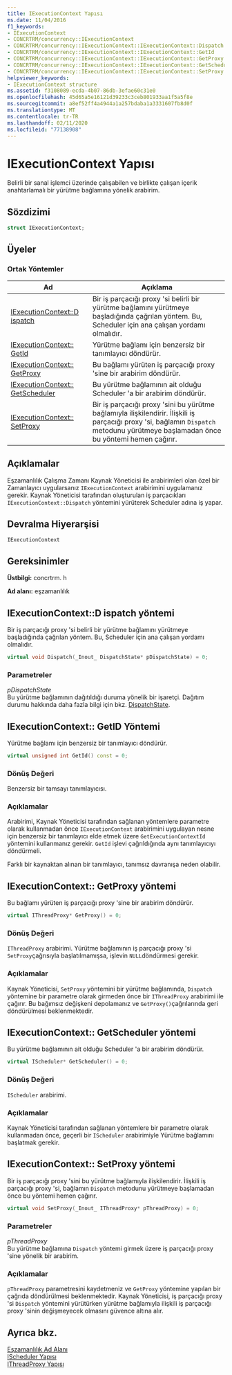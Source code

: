 ```yaml
---
title: IExecutionContext Yapısı
ms.date: 11/04/2016
f1_keywords:
- IExecutionContext
- CONCRTRM/concurrency::IExecutionContext
- CONCRTRM/concurrency::IExecutionContext::IExecutionContext::Dispatch
- CONCRTRM/concurrency::IExecutionContext::IExecutionContext::GetId
- CONCRTRM/concurrency::IExecutionContext::IExecutionContext::GetProxy
- CONCRTRM/concurrency::IExecutionContext::IExecutionContext::GetScheduler
- CONCRTRM/concurrency::IExecutionContext::IExecutionContext::SetProxy
helpviewer_keywords:
- IExecutionContext structure
ms.assetid: f3108089-ecda-4b07-86db-3efae60c31e0
ms.openlocfilehash: 45d65a5e16121d39233c3ceb801933aa1f5a5f8e
ms.sourcegitcommit: a8ef52ff4a4944a1a257bdaba1a3331607fb8d0f
ms.translationtype: MT
ms.contentlocale: tr-TR
ms.lasthandoff: 02/11/2020
ms.locfileid: "77138908"
---
```

# <a name="iexecutioncontext-structure"></a>IExecutionContext Yapısı

Belirli bir sanal işlemci üzerinde çalışabilen ve birlikte çalışan içerik anahtarlamalı bir yürütme bağlamına yönelik arabirim.

## <a name="syntax"></a>Sözdizimi

```cpp
struct IExecutionContext;
```

## <a name="members"></a>Üyeler

### <a name="public-methods"></a>Ortak Yöntemler

|Ad|Açıklama|
|----------|-----------------|
|[IExecutionContext::D ispatch](#dispatch)|Bir iş parçacığı proxy 'si belirli bir yürütme bağlamını yürütmeye başladığında çağrılan yöntem. Bu, Scheduler için ana çalışan yordamı olmalıdır.|
|[IExecutionContext:: GetId](#getid)|Yürütme bağlamı için benzersiz bir tanımlayıcı döndürür.|
|[IExecutionContext:: GetProxy](#getproxy)|Bu bağlamı yürüten iş parçacığı proxy 'sine bir arabirim döndürür.|
|[IExecutionContext:: GetScheduler](#getscheduler)|Bu yürütme bağlamının ait olduğu Scheduler 'a bir arabirim döndürür.|
|[IExecutionContext:: SetProxy](#setproxy)|Bir iş parçacığı proxy 'sini bu yürütme bağlamıyla ilişkilendirir. İlişkili iş parçacığı proxy 'si, bağlamın `Dispatch` metodunu yürütmeye başlamadan önce bu yöntemi hemen çağırır.|

## <a name="remarks"></a>Açıklamalar

Eşzamanlılık Çalışma Zamanı Kaynak Yöneticisi ile arabirimleri olan özel bir Zamanlayıcı uygularsanız `IExecutionContext` arabirimini uygulamanız gerekir. Kaynak Yöneticisi tarafından oluşturulan iş parçacıkları `IExecutionContext::Dispatch` yöntemini yürüterek Scheduler adına iş yapar.

## <a name="inheritance-hierarchy"></a>Devralma Hiyerarşisi

`IExecutionContext`

## <a name="requirements"></a>Gereksinimler

**Üstbilgi:** concrtrm. h

**Ad alanı:** eşzamanlılık

## <a name="dispatch"></a>IExecutionContext::D ispatch yöntemi

Bir iş parçacığı proxy 'si belirli bir yürütme bağlamını yürütmeye başladığında çağrılan yöntem. Bu, Scheduler için ana çalışan yordamı olmalıdır.

```cpp
virtual void Dispatch(_Inout_ DispatchState* pDispatchState) = 0;
```

### <a name="parameters"></a>Parametreler

*pDispatchState*<br/>
Bu yürütme bağlamının dağıtıldığı duruma yönelik bir işaretçi. Dağıtım durumu hakkında daha fazla bilgi için bkz. [DispatchState](dispatchstate-structure.md).

## <a name="getid"></a>IExecutionContext:: GetID Yöntemi

Yürütme bağlamı için benzersiz bir tanımlayıcı döndürür.

```cpp
virtual unsigned int GetId() const = 0;
```

### <a name="return-value"></a>Dönüş Değeri

Benzersiz bir tamsayı tanımlayıcısı.

### <a name="remarks"></a>Açıklamalar

Arabirimi, Kaynak Yöneticisi tarafından sağlanan yöntemlere parametre olarak kullanmadan önce `IExecutionContext` arabirimini uygulayan nesne için benzersiz bir tanımlayıcı elde etmek üzere `GetExecutionContextId` yöntemini kullanmanız gerekir. `GetId` işlevi çağrıldığında aynı tanımlayıcıyı döndürmeli.

Farklı bir kaynaktan alınan bir tanımlayıcı, tanımsız davranışa neden olabilir.

## <a name="getproxy"></a>IExecutionContext:: GetProxy yöntemi

Bu bağlamı yürüten iş parçacığı proxy 'sine bir arabirim döndürür.

```cpp
virtual IThreadProxy* GetProxy() = 0;
```

### <a name="return-value"></a>Dönüş Değeri

`IThreadProxy` arabirimi. Yürütme bağlamının iş parçacığı proxy 'si `SetProxy`çağrısıyla başlatılmamışsa, işlevin `NULL`döndürmesi gerekir.

### <a name="remarks"></a>Açıklamalar

Kaynak Yöneticisi, `SetProxy` yöntemini bir yürütme bağlamında, `Dispatch` yöntemine bir parametre olarak girmeden önce bir `IThreadProxy` arabirimi ile çağırır. Bu bağımsız değişkeni depolamanız ve `GetProxy()`çağrılarında geri döndürülmesi beklenmektedir.

## <a name="getscheduler"></a>IExecutionContext:: GetScheduler yöntemi

Bu yürütme bağlamının ait olduğu Scheduler 'a bir arabirim döndürür.

```cpp
virtual IScheduler* GetScheduler() = 0;
```

### <a name="return-value"></a>Dönüş Değeri

`IScheduler` arabirimi.

### <a name="remarks"></a>Açıklamalar

Kaynak Yöneticisi tarafından sağlanan yöntemlere bir parametre olarak kullanmadan önce, geçerli bir `IScheduler` arabirimiyle Yürütme bağlamını başlatmak gerekir.

## <a name="setproxy"></a>IExecutionContext:: SetProxy yöntemi

Bir iş parçacığı proxy 'sini bu yürütme bağlamıyla ilişkilendirir. İlişkili iş parçacığı proxy 'si, bağlamın `Dispatch` metodunu yürütmeye başlamadan önce bu yöntemi hemen çağırır.

```cpp
virtual void SetProxy(_Inout_ IThreadProxy* pThreadProxy) = 0;
```

### <a name="parameters"></a>Parametreler

*pThreadProxy*<br/>
Bu yürütme bağlamına `Dispatch` yöntemi girmek üzere iş parçacığı proxy 'sine yönelik bir arabirim.

### <a name="remarks"></a>Açıklamalar

`pThreadProxy` parametresini kaydetmeniz ve `GetProxy` yöntemine yapılan bir çağrıda döndürülmesi beklenmektedir. Kaynak Yöneticisi, iş parçacığı proxy 'si `Dispatch` yöntemini yürütürken yürütme bağlamıyla ilişkili iş parçacığı proxy 'sinin değişmeyecek olmasını güvence altına alır.

## <a name="see-also"></a>Ayrıca bkz.

[Eşzamanlılık Ad Alanı](concurrency-namespace.md)<br/>
[IScheduler Yapısı](ischeduler-structure.md)<br/>
[IThreadProxy Yapısı](ithreadproxy-structure.md)
